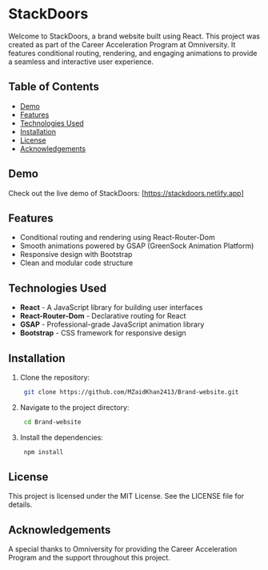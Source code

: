 # StackDoors

Welcome to StackDoors, a brand website built using React. This project was created as part of the Career Acceleration Program at Omniversity. It features conditional routing, rendering, and engaging animations to provide a seamless and interactive user experience.

## Table of Contents

- [Demo](#demo)
- [Features](#features)
- [Technologies Used](#technologies-used)
- [Installation](#installation)
- [License](#license)
- [Acknowledgements](#acknowledgements)

## Demo

Check out the live demo of StackDoors: [https://stackdoors.netlify.app]

## Features

- Conditional routing and rendering using React-Router-Dom
- Smooth animations powered by GSAP (GreenSock Animation Platform)
- Responsive design with Bootstrap
- Clean and modular code structure

## Technologies Used

- **React** - A JavaScript library for building user interfaces
- **React-Router-Dom** - Declarative routing for React
- **GSAP** - Professional-grade JavaScript animation library
- **Bootstrap** - CSS framework for responsive design

## Installation

1. Clone the repository:
   ```bash
    git clone https://github.com/MZaidKhan2413/Brand-website.git
   ```

2. Navigate to the project directory:
    ```bash
     cd Brand-website
    ```
3. Install the dependencies:
    ```bash
     npm install
    ```
## License

This project is licensed under the MIT License. See the LICENSE file for details.

## Acknowledgements

A special thanks to Omniversity for providing the Career Acceleration Program and the support throughout this project.
